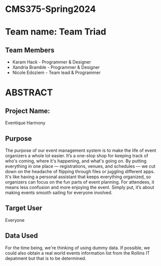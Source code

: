 # CMS375-Spring2024



# Team name: Team Triad

## Team Members
  - Karam Hack - Programmer & Designer
  - Xandria Bramble - Programmer & Designer
  - Nicole Edoziem - Team lead & Programmer

# ABSTRACT
  ## Project Name: 
  Eventique Harmony

## Purpose 
The purpose of our event management system is to make the life of event organizers a whole lot easier. It’s a one-stop shop for keeping track of who's coming, where it's happening, and what's going on. By putting everything in one place — registrations, venues, and schedules — we cut down on the headache of flipping through files or juggling different apps. It's like having a personal assistant that keeps everything organized, so organizers can focus on the fun parts of event planning. For attendees, it means less confusion and more enjoying the event. Simply put, it’s about making events smooth sailing for everyone involved.

## Target User
Everyone

## Data Used 
For the time being, we're thinking of using dummy data. If possible, we could also obtain a real world events information list from the Rollins IT depatment but that is to be determined.


